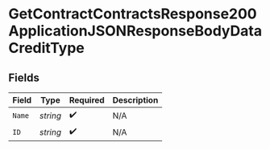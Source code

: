 # GetContractContractsResponse200ApplicationJSONResponseBodyDataCreditType


## Fields

| Field              | Type               | Required           | Description        |
| ------------------ | ------------------ | ------------------ | ------------------ |
| `Name`             | *string*           | :heavy_check_mark: | N/A                |
| `ID`               | *string*           | :heavy_check_mark: | N/A                |